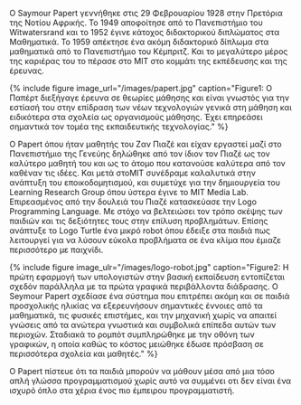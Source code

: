 Ο Saymour Papert γεννήθηκε στις 29 Φεβρουαρίου 1928 στην Πρετόρια της Νοτίου Αφρικής. Το 1949 αποφοίτησε από το Πανεπιστήμιο του Witwatersrand και το 1952 έγινε κάτοχος διδακτορικού διπλώματος στα Μαθηματικά. Το 1959 απέκτησε ένα ακόμη διδακτορικό δίπλωμα στα μαθηματικά από το Πανεπιστήμιο του Κέμπριτζ. Και το μεγαλύτερο μέρος της καριέρας του το πέρασε στο ΜΙΤ στο κομμάτι της εκπέδευσης και της έρευνας. 

{% include figure image_url="/images/papert.jpg" caption="Figure1: Ο Παπέρτ διεξήγαγε έρευνα σε θεωρίες μάθησης και είναι γνωστός για την εστίασή του στην επίδραση των νέων τεχνολογιών γενικά στη μάθηση και ειδικότερα στα σχολεία ως οργανισμούς μάθησης. Έχει επηρεάσει σημαντικά τον τομέα της εκπαιδευτικής τεχνολογίας." %}

Ο Papert όπου ήταν μαθητής του Ζαν Πιαζέ και είχαν εργαστεί μαζί στο Πανεπιστήμιο της Γενεύης δηλώθηκε από τον ίδιον τον Πιαζέ ως τον καλύτερο μαθητή του και ως το άτομο που κατανούσε καλύτερα από τον καθέναν τις ιδέες. Και μετά στοΜΙΤ συνέδραμε καλαλυτικά στην ανάπτυξη του εποικοδομητισμού, και συμετύχε για την δημιουργεία του Learning Research Group όπου ύστερα έγινε το MIT Media Lab. 
Επιρεασμένος από την δουλειά του Πιαζέ κατασκεύασε την Logo Programming Language. Με στόχο να βελτειώσει τον τρόπο σκέψης των παιδιών και τις δεξιότητες τους στην επίλυση προβλημάτων. Επίσης ανάπτυξε το Logo Turtle ένα μικρό robot όπου έδειξε στα παιδιά πως λειτουργεί για να λύσουν εύκολα προβλήματα σε ένα κλίμα που έμιαζε περισσότερο με παιχνίδι. 

{% include figure image_ulr="/images/logo-robot.jpg" caption="Figure2: Η πρώτη εφαρμογή των υπολογιστών στην βασική εκπαίδευση εντοπίζεται σχεδόν παράλληλα με τα πρώτα γραφικά περιβάλλοντα διάδρασης. Ο Seymour Papert σχεδίασε ένα σύστημα που επιτρέπει ακόμη και σε παιδιά προσχολικής ηλικίας να εξερευνήσουν σημαντικές έννοιες από τα μαθηματικά, τις φυσικές επιστήμες, και την μηχανική χωρίς να απαιτεί γνώσεις από τα ανώτερα γνωστικά και συμβολικά επίπεδα αυτών των περιοχών. Σταδιακά το ρομπότ συμπληρώθηκε με την οθόνη των γραφικών, η οποία καθώς το κόστος μειώθηκε έδωσε πρόσβαση σε περισσότερα σχολεία και μαθητές." %}

Ο Papert πίστευε ότι τα παιδιά μπορούν να μάθουν μέσα από μια τόσο απλή γλώσσα προγραμματισμού χωρίς αυτό να συμμένει οτι δεν είναι ένα ισχυρό όπλο στα χέρια ένος πιο έμπειρου προγραμματιστή.
